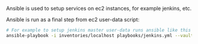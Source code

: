 Ansible is used to setup services on ec2 instances, for example jenkins, etc.

Ansible is run as a final step from ec2 user-data script:

```bash
# For example to setup jenkins master user-data runs ansible like this one:
ansible-playbook -i inventories/localhost playbooks/jenkins.yml --vault-password-file /root/.vault.txt
```
